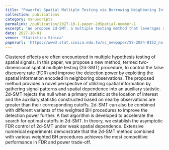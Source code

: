 ```yaml
---
title: "Powerful Spatial Multiple Testing via Borrowing Neighboring Information"
collection: publications
category: manuscripts
permalink: /publication/2027-10-1-paper-2dSpatial-number-1
excerpt: 'We propose 2d-SMT, a multiple testing method that leverages spatial information via an auxiliary statistic to improve FDR control and power for spatial signals. 2d-SMT integrates with weighted BH procedures, offers fast optimization, and shows superior FDR-power performance in theory and simulations.'
date: 2027-10-01
venue: 'Statistica Sinica'
paperurl: 'https://www3.stat.sinica.edu.tw/ss_newpaper/SS-2024-0152_na.pdf'
---
```


Clustered effects are often encountered in multiple hypothesis testing of spatial signals. In this paper, we propose a new method, termed two-dimensional spatial multiple testing (2d-SMT) procedure, to control the false discovery rate (FDR) and improve the detection power by exploiting the spatial information encoded in neighboring observations. The proposed method provides a novel perspective of utilizing spatial information by gathering signal patterns and spatial dependence into an auxiliary statistic. 2d-SMT rejects the null when a primary statistic at the location of interest and the auxiliary statistic constructed based on nearby observations are greater than their corresponding cutoffs. 2d-SMT can also be combined with different variants of the weighted BH procedures to improve the detection power further. A fast algorithm is developed to accelerate the search for optimal cutoffs in 2d-SMT. In theory, we establish the asymptotic FDR control of 2d-SMT under weak spatial dependence. Extensive numerical experiments demonstrate that the 2d-SMT method combined with various weighted BH procedures achieves the most competitive performance in FDR and power trade-off.
